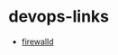 # devops-links

- [firewalld](https://linode.com/docs/security/firewalls/introduction-to-firewalld-on-centos/)
